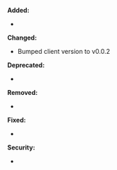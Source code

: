 **Added:**

* <news item>

**Changed:**

* Bumped client version to v0.0.2

**Deprecated:**

* <news item>

**Removed:**

* <news item>

**Fixed:**

* <news item>

**Security:**

* <news item>
